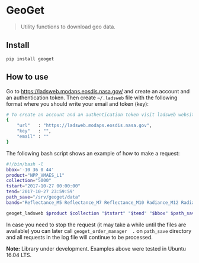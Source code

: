 # GeoGet
> Utility functions to download geo data.


## Install

`pip install geoget`

## How to use

Go to https://ladsweb.modaps.eosdis.nasa.gov/ and create an account and an authentication token. Then create `~/.ladsweb` file with the following format where you should write your email and token (key):
```bash
# To create an account and an authentication token visit ladsweb website.
{
    "url"   : "https://ladsweb.modaps.eosdis.nasa.gov",
    "key"   : "",
    "email" : ""
}
```
    
The following bash script shows an example of how to make a request:

```bash
#!/bin/bash -l 
bbox='-10 36 0 44'
product="NPP_VMAES_L1"
collection="5000"
tstart="2017-10-27 00:00:00"
tend='2017-10-27 23:59:59'
path_save="/srv/geoget/data"
bands="Reflectance_M5 Reflectance_M7 Reflectance_M10 Radiance_M12 Radiance_M15 SolarZenithAngle SatelliteZenithAngle"

geoget_ladsweb $product $collection "$tstart" "$tend" "$bbox" $path_save "$bands" --repName "GEO" --repPixSize "0.01" --daynight "D"
```

In case you need to stop the request (it may take a while until the files are available) you can later call `geoget_order_manager  .` on `path_save` directory and all requests in the log file will continue to be processed.

**Note:** Library under development. Examples above were tested in Ubuntu 16.04 LTS.
